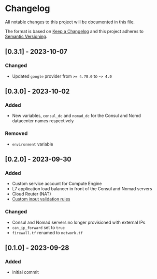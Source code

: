 # Changelog
All notable changes to this project will be documented in this file.

The format is based on [Keep a Changelog](http://keepachangelog.com/en/1.0.0/)
and this project adheres to [Semantic Versioning](http://semver.org/spec/v2.0.0.html).

## [0.3.1] - 2023-10-07
### Changed
- Updated `google` provider from `>= 4.78.0` to `~> 4.0`

## [0.3.0] - 2023-10-02
### Added
- New variables, `consul_dc` and `nomad_dc` for the Consul and Nomd datacenter names respectively
### Removed
- `environment` variable

## [0.2.0] - 2023-09-30
### Added
- Custom service account for Compute Engine
- L7 application load balancer in front of the Consul and Nomad servers 
- Cloud Router (NAT)
- [Custom input validation rules](https://developer.hashicorp.com/terraform/language/values/variables#custom-validation-rules)
### Changed
- Consul and Nomad servers no longer provisioned with external IPs
- `can_ip_forward` set to `true`
- `firewall.tf` renamed to `network.tf`

## [0.1.0] - 2023-09-28
### Added
- Initial commit
